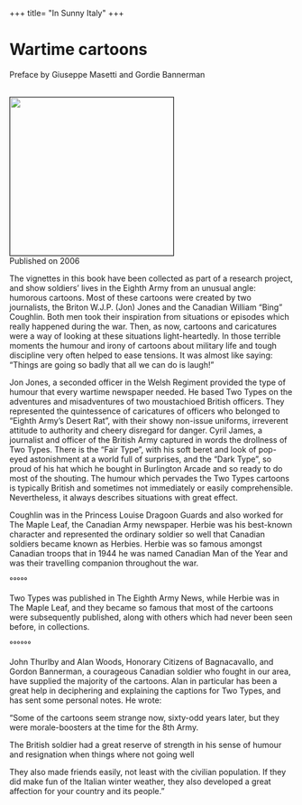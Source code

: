 +++
title= "In Sunny Italy"
+++
<h1>Wartime cartoons</h1>

Preface by Giuseppe Masetti and Gordie Bannerman


<br>
<img src="/images/files/wartimecartoons.jpg" border="1" bordercolor="black" width="290" height="280"> 

<br>
Published on 2006

The vignettes in this book have been collected as part of a research project, and show soldiers’ lives in the Eighth Army from an unusual angle: humorous cartoons. Most of these cartoons were created by two journalists, the Briton W.J.P. (Jon) Jones and the Canadian William “Bing” Coughlin. Both men took their inspiration from situations or episodes which really happened during the war. Then, as now, cartoons and caricatures were a way of looking at these situations light-heartedly. In those terrible moments the humour and irony of cartoons about military life and tough discipline very often helped to ease tensions. It was almost like saying: “Things are going so badly that all we can do is laugh!”

Jon Jones, a seconded officer in the Welsh Regiment provided the type of humour that every wartime newspaper needed. He based Two Types on the adventures and misadventures of two moustachioed British officers. They represented the quintessence of caricatures of officers who belonged to “Eighth Army’s Desert Rat”, with their showy non-issue uniforms, irreverent attitude to authority and cheery disregard for danger.
Cyril James, a journalist and officer of the British Army captured in words the drollness of Two Types. There is the “Fair Type”, with his soft beret and look of pop-eyed astonishment at a world full of surprises, and the “Dark Type”, so proud of his hat which he bought in Burlington Arcade and so ready to do most of the shouting. The humour which pervades the Two Types cartoons is typically British and sometimes not immediately or easily comprehensible. Nevertheless, it always describes situations with great effect.

Coughlin was in the Princess Louise Dragoon Guards and also worked for The Maple Leaf, the Canadian Army newspaper. Herbie was his best-known character and represented the ordinary soldier so well that Canadian soldiers became known as Herbies. Herbie was so famous amongst Canadian troops that in 1944 he was named Canadian Man of the Year and was their travelling companion throughout the war.

°°°°°

Two Types was published in The Eighth Army News, while Herbie was in The Maple Leaf, and they became so famous that most of the cartoons were subsequently published, along with others which had never been seen before, in collections.

°°°°°°

John Thurlby and Alan Woods, Honorary Citizens of Bagnacavallo, and Gordon Bannerman, a courageous Canadian soldier who fought in our area, have supplied the majority of the cartoons. Alan in particular has been a great help in deciphering and explaining the captions for Two Types, and has sent some personal notes. 
He wrote:

“Some of the cartoons seem strange now, sixty-odd years later, but they were morale-boosters at the time for the 8th Army.

The British soldier had a great reserve of strength in his sense of humour and resignation when things where not going well

They also made friends easily, not least with the civilian population. If they did make fun of the Italian winter weather, they also developed a great affection for your country and its people.” 
